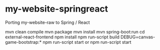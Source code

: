 # my-website-springreact
Porting my-website-raw to Spring / React

mvn clean compile
mvn package
mvn install
mvn spring-boot:run
cd external-react-frontend
npm install
npm run-script build
DEBUG=canvas-game-bootstrap:* npm run-script start
or npm run-script start
